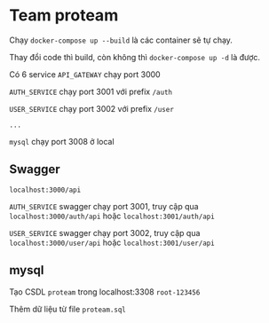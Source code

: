 # Team proteam

Chạy ```docker-compose up --build``` là các container sẽ tự chạy.

Thay đổi code thì build, còn không thì ```docker-compose up -d``` là được.

Có 6 service
```API_GATEWAY``` chạy port 3000

```AUTH_SERVICE``` chạy port 3001 với prefix ```/auth```

```USER_SERVICE``` chạy port 3002 với prefix ```/user```

```...```

```mysql``` chạy port 3008 ở local

## Swagger
```localhost:3000/api```

```AUTH_SERVICE``` swagger chạy port 3001, truy cập qua ```localhost:3000/auth/api``` hoặc ```localhost:3001/auth/api```

```USER_SERVICE``` swagger chạy port 3002, truy cập qua ```localhost:3000/user/api``` hoặc ```localhost:3001/user/api```

## mysql
Tạo CSDL ```proteam``` trong localhost:3308 ```root-123456```

Thêm dữ liệu từ file ```proteam.sql```
